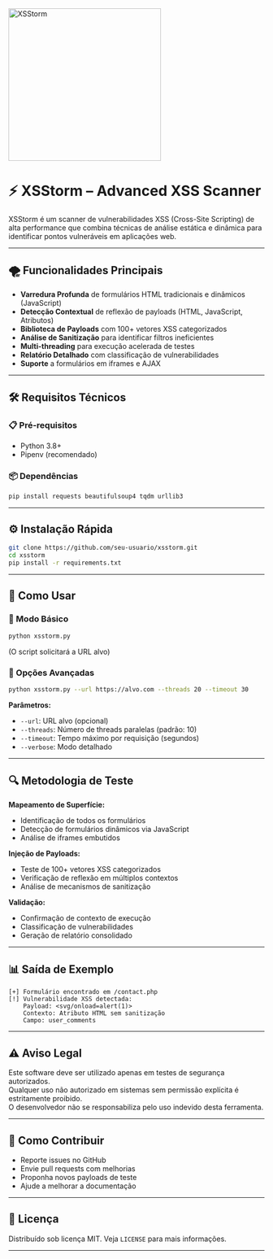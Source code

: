<img src="https://github.com/secbras/xsstorm/blob/main/imagens/xsstorm-logo.png?raw=true" alt="XSStorm" width="300">

# ⚡ XSStorm – Advanced XSS Scanner

XSStorm é um scanner de vulnerabilidades XSS (Cross-Site Scripting) de alta performance que combina técnicas de análise estática e dinâmica para identificar pontos vulneráveis em aplicações web.

---

## 🌪️ Funcionalidades Principais

- **Varredura Profunda** de formulários HTML tradicionais e dinâmicos (JavaScript)
- **Detecção Contextual** de reflexão de payloads (HTML, JavaScript, Atributos)
- **Biblioteca de Payloads** com 100+ vetores XSS categorizados
- **Análise de Sanitização** para identificar filtros ineficientes
- **Multi-threading** para execução acelerada de testes
- **Relatório Detalhado** com classificação de vulnerabilidades
- **Suporte** a formulários em iframes e AJAX

---

## 🛠️ Requisitos Técnicos

### 📋 Pré-requisitos
- Python 3.8+
- Pipenv (recomendado)

### 📦 Dependências
```bash
pip install requests beautifulsoup4 tqdm urllib3
```

---

## ⚙️ Instalação Rápida
```bash
git clone https://github.com/seu-usuario/xsstorm.git
cd xsstorm
pip install -r requirements.txt
```

---

## 🚀 Como Usar

### 🔹 Modo Básico
```bash
python xsstorm.py
```
(O script solicitará a URL alvo)

### 🔸 Opções Avançadas
```bash
python xsstorm.py --url https://alvo.com --threads 20 --timeout 30
```

**Parâmetros:**

- `--url`: URL alvo (opcional)  
- `--threads`: Número de threads paralelas (padrão: 10)  
- `--timeout`: Tempo máximo por requisição (segundos)  
- `--verbose`: Modo detalhado  

---

## 🔍 Metodologia de Teste

**Mapeamento de Superfície:**
- Identificação de todos os formulários
- Detecção de formulários dinâmicos via JavaScript
- Análise de iframes embutidos

**Injeção de Payloads:**
- Teste de 100+ vetores XSS categorizados
- Verificação de reflexão em múltiplos contextos
- Análise de mecanismos de sanitização

**Validação:**
- Confirmação de contexto de execução
- Classificação de vulnerabilidades
- Geração de relatório consolidado

---

## 📊 Saída de Exemplo
```plaintext
[+] Formulário encontrado em /contact.php
[!] Vulnerabilidade XSS detectada:
    Payload: <svg/onload=alert(1)>
    Contexto: Atributo HTML sem sanitização
    Campo: user_comments
```

---

## ⚠️ Aviso Legal

Este software deve ser utilizado apenas em testes de segurança autorizados.  
Qualquer uso não autorizado em sistemas sem permissão explícita é estritamente proibido.  
O desenvolvedor não se responsabiliza pelo uso indevido desta ferramenta.

---

## 🤝 Como Contribuir

- Reporte issues no GitHub  
- Envie pull requests com melhorias  
- Proponha novos payloads de teste  
- Ajude a melhorar a documentação  

---

## 📄 Licença

Distribuído sob licença MIT. Veja `LICENSE` para mais informações.

---

